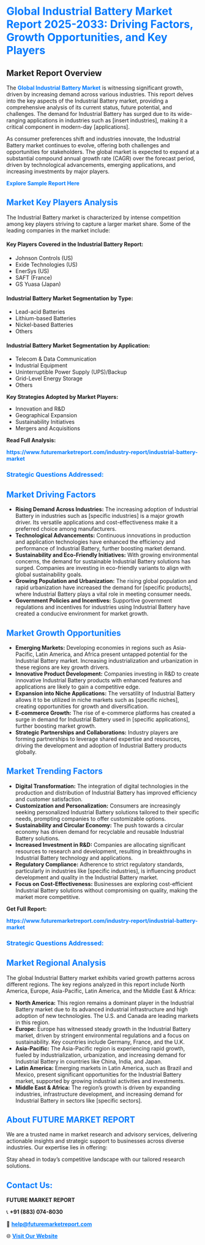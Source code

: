 <h1 style="color: #007BFF;">Global Industrial Battery Market Report 2025-2033: Driving Factors, Growth Opportunities, and Key Players</h1>

<section id="overview">
<h2>Market Report Overview</h2>
<p>The <a href="https://www.futuremarketreport.com/industry-report/industrial-battery-market" style="color: #007BFF; text-decoration: none;"><strong>Global Industrial Battery Market</strong></a> is witnessing significant growth, driven by increasing demand across various industries. This report delves into the key aspects of the Industrial Battery market, providing a comprehensive analysis of its current status, future potential, and challenges. The demand for Industrial Battery has surged due to its wide-ranging applications in industries such as [insert industries], making it a critical component in modern-day [applications].</p>
<p>As consumer preferences shift and industries innovate, the Industrial Battery market continues to evolve, offering both challenges and opportunities for stakeholders. The global market is expected to expand at a substantial compound annual growth rate (CAGR) over the forecast period, driven by technological advancements, emerging applications, and increasing investments by major players.</p>
</section>

<section id="overview">
<p><a href="https://www.futuremarketreport.com/request-sample/reportId=101225" style="color: #007BFF; text-decoration: none;"><strong>Explore Sample Report Here</strong></a></p>
</section>

<section id="key-players">
<h2 style="color: #007BFF;">Market Key Players Analysis</h2>
<p>The Industrial Battery market is characterized by intense competition among key players striving to capture a larger market share. Some of the leading companies in the market include:</p>
<h4>Key Players Covered in the Industrial Battery Report:</h4>
<ul><li>Johnson Controls (US)</li><li>Exide Technologies (US)</li><li>EnerSys (US)</li><li>SAFT (France)</li><li>GS Yuasa (Japan)</li></ul>
<h4>Industrial Battery Market Segmentation by Type:</h4>
<ul><li>Lead-acid Batteries</li><li>Lithium-based Batteries</li><li>Nickel-based Batteries</li><li>Others</li></ul>

<h4>Industrial Battery Market Segmentation by Application:</h4>
<ul><li>Telecom &amp; Data Communication</li><li>Industrial Equipment</li><li>Uninterruptible Power Supply (UPS)/Backup</li><li>Grid-Level Energy Storage</li><li>Others</li></ul>
<p><strong>Key Strategies Adopted by Market Players:</strong></p>
<ul>
<li>Innovation and R&D</li>
<li>Geographical Expansion</li>
<li>Sustainability Initiatives</li>
<li>Mergers and Acquisitions</li>
</ul>
</section>

<section>
<p><strong>Read Full Analysis: </strong></p><a href="https://www.futuremarketreport.com/industry-report/industrial-battery-market" style="color: #007BFF; text-decoration: none;"><strong>https://www.futuremarketreport.com/industry-report/industrial-battery-market</strong></a>
<h3 style="color: #007BFF;">Strategic Questions Addressed:</h3>
</section>

<section id="driving-factors">
<h2 style="color: #007BFF;">Market Driving Factors</h2>
<ul>
<li><strong>Rising Demand Across Industries:</strong> The increasing adoption of Industrial Battery in industries such as [specific industries] is a major growth driver. Its versatile applications and cost-effectiveness make it a preferred choice among manufacturers.</li>
<li><strong>Technological Advancements:</strong> Continuous innovations in production and application technologies have enhanced the efficiency and performance of Industrial Battery, further boosting market demand.</li>
<li><strong>Sustainability and Eco-Friendly Initiatives:</strong> With growing environmental concerns, the demand for sustainable Industrial Battery solutions has surged. Companies are investing in eco-friendly variants to align with global sustainability goals.</li>
<li><strong>Growing Population and Urbanization:</strong> The rising global population and rapid urbanization have increased the demand for [specific products], where Industrial Battery plays a vital role in meeting consumer needs.</li>
<li><strong>Government Policies and Incentives:</strong> Supportive government regulations and incentives for industries using Industrial Battery have created a conducive environment for market growth.</li>
</ul>
</section>

<section id="growth-opportunities">
<h2 style="color: #007BFF;">Market Growth Opportunities</h2>
<ul>
<li><strong>Emerging Markets:</strong> Developing economies in regions such as Asia-Pacific, Latin America, and Africa present untapped potential for the Industrial Battery market. Increasing industrialization and urbanization in these regions are key growth drivers.</li>
<li><strong>Innovative Product Development:</strong> Companies investing in R&D to create innovative Industrial Battery products with enhanced features and applications are likely to gain a competitive edge.</li>
<li><strong>Expansion into Niche Applications:</strong> The versatility of Industrial Battery allows it to be utilized in niche markets such as [specific niches], creating opportunities for growth and diversification.</li>
<li><strong>E-commerce Growth:</strong> The rise of e-commerce platforms has created a surge in demand for Industrial Battery used in [specific applications], further boosting market growth.</li>
<li><strong>Strategic Partnerships and Collaborations:</strong> Industry players are forming partnerships to leverage shared expertise and resources, driving the development and adoption of Industrial Battery products globally.</li>
</ul>
</section>

<section id="trending-factors">
<h2 style="color: #007BFF;">Market Trending Factors</h2>
<ul>
<li><strong>Digital Transformation:</strong> The integration of digital technologies in the production and distribution of Industrial Battery has improved efficiency and customer satisfaction.</li>
<li><strong>Customization and Personalization:</strong> Consumers are increasingly seeking personalized Industrial Battery solutions tailored to their specific needs, prompting companies to offer customizable options.</li>
<li><strong>Sustainability and Circular Economy:</strong> The push towards a circular economy has driven demand for recyclable and reusable Industrial Battery solutions.</li>
<li><strong>Increased Investment in R&D:</strong> Companies are allocating significant resources to research and development, resulting in breakthroughs in Industrial Battery technology and applications.</li>
<li><strong>Regulatory Compliance:</strong> Adherence to strict regulatory standards, particularly in industries like [specific industries], is influencing product development and quality in the Industrial Battery market.</li>
<li><strong>Focus on Cost-Effectiveness:</strong> Businesses are exploring cost-efficient Industrial Battery solutions without compromising on quality, making the market more competitive.</li>
</ul>
</section>

<section>
<p><strong>Get Full Report: </strong></p><a href="https://www.futuremarketreport.com/industry-report/industrial-battery-market" style="color: #007BFF; text-decoration: none;"><strong>https://www.futuremarketreport.com/industry-report/industrial-battery-market</strong></a>
<h3 style="color: #007BFF;">Strategic Questions Addressed:</h3>
</section>


<section id="regional-analysis">
<h2 style="color: #007BFF;">Market Regional Analysis</h2>
<p>The global Industrial Battery market exhibits varied growth patterns across different regions. The key regions analyzed in this report include North America, Europe, Asia-Pacific, Latin America, and the Middle East & Africa:</p>
<ul>
<li><strong>North America:</strong> This region remains a dominant player in the Industrial Battery market due to its advanced industrial infrastructure and high adoption of new technologies. The U.S. and Canada are leading markets in this region.</li>
<li><strong>Europe:</strong> Europe has witnessed steady growth in the Industrial Battery market, driven by stringent environmental regulations and a focus on sustainability. Key countries include Germany, France, and the U.K.</li>
<li><strong>Asia-Pacific:</strong> The Asia-Pacific region is experiencing rapid growth, fueled by industrialization, urbanization, and increasing demand for Industrial Battery in countries like China, India, and Japan.</li>
<li><strong>Latin America:</strong> Emerging markets in Latin America, such as Brazil and Mexico, present significant opportunities for the Industrial Battery market, supported by growing industrial activities and investments.</li>
<li><strong>Middle East & Africa:</strong> The region’s growth is driven by expanding industries, infrastructure development, and increasing demand for Industrial Battery in sectors like [specific sectors].</li>
</ul>
</section>

<footer>
<h2 style="color: #007BFF;">About FUTURE MARKET REPORT</h2>
<p>We are a trusted name in market research and advisory services, delivering actionable insights and strategic support to businesses across diverse industries. Our expertise lies in offering:</p>

<p>Stay ahead in today’s competitive landscape with our tailored research solutions.</p>

<h2 style="color: #007BFF;">Contact Us:</h2>
<p><strong>FUTURE MARKET REPORT</strong></p>
<p>📞 <strong>+91 (883) 074-8030</strong></p>
<p>📧 <strong><a href="mailto:help@futuremarketreport.com" style="color: #007BFF;">help@futuremarketreport.com</a></strong></p>
<p>🌐 <strong><a href="https://www.futuremarketreport.com/" style="color: #007BFF;">Visit Our Website</a></strong></p>
</footer>